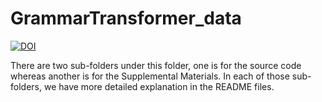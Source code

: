 # GrammarTransformer_data

[![DOI](https://zenodo.org/badge/587609558.svg)](https://zenodo.org/badge/latestdoi/587609558)

There are two sub-folders under this folder, one is for the source code whereas another is for the Supplemental Materials.
In each of those sub-folders, we have more detailed explanation in the README files.
